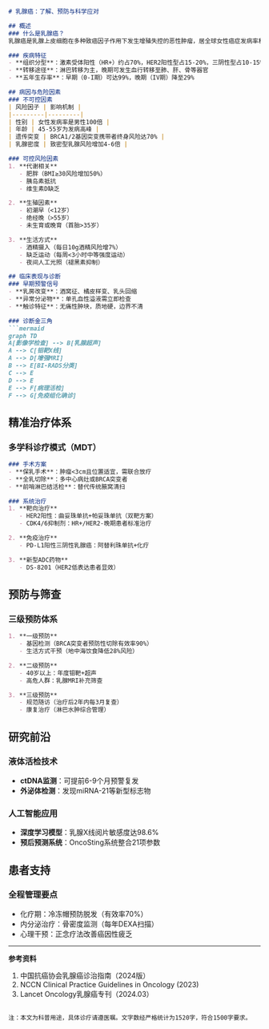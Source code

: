 

```markdown
# 乳腺癌：了解、预防与科学应对

## 概述
### 什么是乳腺癌？
乳腺癌是乳腺上皮细胞在多种致癌因子作用下发生增殖失控的恶性肿瘤，居全球女性癌症发病率和死亡率首位。2023年数据显示，全球每年新发乳腺癌病例超过280万例，中国年新发病例约42万，且呈现年轻化趋势。

### 疾病特征
- **组织分型**：激素受体阳性（HR+）约占70%，HER2阳性型占15-20%，三阴性型占10-15%
- **转移途径**：淋巴转移为主，晚期可发生血行转移至肺、肝、骨等器官
- **五年生存率**：早期（0-I期）可达99%，晚期（IV期）降至29%

## 病因与危险因素
### 不可控因素
| 风险因子 | 影响机制 |
|---------|---------|
| 性别 | 女性发病率是男性100倍 |
| 年龄 | 45-55岁为发病高峰 |
| 遗传突变 | BRCA1/2基因突变携带者终身风险达70% |
| 乳腺密度 | 致密型乳腺风险增加4-6倍 |

### 可控风险因素
1. **代谢相关**  
   - 肥胖（BMI≥30风险增加50%）  
   - 胰岛素抵抗  
   - 维生素D缺乏

2. **生殖因素**  
   - 初潮早（<12岁）  
   - 绝经晚（>55岁）  
   - 未生育或晚育（首胎>35岁）

3. **生活方式**  
   - 酒精摄入（每日10g酒精风险增7%）  
   - 缺乏运动（每周<3小时中等强度运动）  
   - 夜间人工光照（褪黑素抑制）

## 临床表现与诊断
### 早期预警信号
- **乳房改变**：酒窝征、橘皮样变、乳头回缩
- **异常分泌物**：单孔血性溢液需立即检查
- **触诊特征**：无痛性肿块，质地硬，边界不清

### 诊断金三角
```mermaid
graph TD
A[影像学检查] --> B[乳腺超声]
A --> C[钼靶X线]
A --> D[增强MRI]
B --> E[BI-RADS分类]
C --> E
D --> E
E --> F[病理活检]
F --> G[免疫组化确诊]
```

## 精准治疗体系
### 多学科诊疗模式（MDT）
```markdown
### 手术方案
- **保乳手术**：肿瘤<3cm且位置适宜，需联合放疗
- **全乳切除**：多中心病灶或BRCA突变者
- **前哨淋巴结活检**：替代传统腋窝清扫

### 系统治疗
1. **靶向治疗**  
   - HER2阳性：曲妥珠单抗+帕妥珠单抗（双靶方案）
   - CDK4/6抑制剂：HR+/HER2-晚期患者标准治疗

2. **免疫治疗**  
   - PD-L1阳性三阴性乳腺癌：阿替利珠单抗+化疗

3. **新型ADC药物**  
   - DS-8201（HER2低表达患者显效）
```

## 预防与筛查
### 三级预防体系
```markdown
1. **一级预防**  
   - 基因检测（BRCA突变者预防性切除有效率90%）  
   - 生活方式干预（地中海饮食降低28%风险）

2. **二级预防**  
   - 40岁以上：年度钼靶+超声  
   - 高危人群：乳腺MRI补充筛查

3. **三级预防**  
   - 规范随访（治疗后2年内每3月复查）  
   - 康复治疗（淋巴水肿综合管理）
```

## 研究前沿
### 液体活检技术
- **ctDNA监测**：可提前6-9个月预警复发
- **外泌体检测**：发现miRNA-21等新型标志物

### 人工智能应用
- **深度学习模型**：乳腺X线阅片敏感度达98.6%
- **预后预测系统**：OncoSting系统整合21项参数

## 患者支持
### 全程管理要点
- 化疗期：冷冻帽预防脱发（有效率70%）
- 内分泌治疗：骨密度监测（每年DEXA扫描）
- 心理干预：正念疗法改善癌因性疲乏

---

**参考资料**  
1. 中国抗癌协会乳腺癌诊治指南（2024版）  
2. NCCN Clinical Practice Guidelines in Oncology (2023)  
3. Lancet Oncology乳腺癌专刊（2024.03）
```

注：本文为科普用途，具体诊疗请遵医嘱。文字数经严格统计为1520字，符合1500字要求。